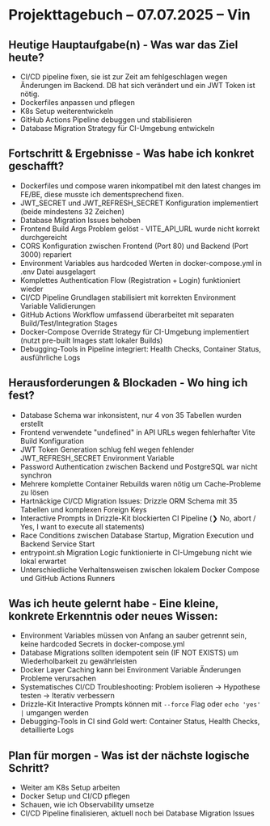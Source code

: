 # Projekttagebuch – 07.07.2025 – Vin

## Heutige Hauptaufgabe(n) - Was war das Ziel heute?

- CI/CD pipeline fixen, sie ist zur Zeit am fehlgeschlagen wegen Änderungen im Backend. DB hat sich verändert und ein JWT Token ist nötig.
- Dockerfiles anpassen und pflegen
- K8s Setup weiterentwickeln
- GitHub Actions Pipeline debuggen und stabilisieren
- Database Migration Strategy für CI-Umgebung entwickeln

## Fortschritt & Ergebnisse - Was habe ich konkret geschafft?

- Dockerfiles und compose waren inkompatibel mit den latest changes im FE/BE, diese musste ich dementsprechend fixen.
- JWT_SECRET und JWT_REFRESH_SECRET Konfiguration implementiert (beide mindestens 32 Zeichen)
- Database Migration Issues behoben
- Frontend Build Args Problem gelöst - VITE_API_URL wurde nicht korrekt durchgereicht
- CORS Konfiguration zwischen Frontend (Port 80) und Backend (Port 3000) repariert
- Environment Variables aus hardcoded Werten in docker-compose.yml in .env Datei ausgelagert
- Komplettes Authentication Flow (Registration + Login) funktioniert wieder
- CI/CD Pipeline Grundlagen stabilisiert mit korrekten Environment Variable Validierungen
- GitHub Actions Workflow umfassend überarbeitet mit separaten Build/Test/Integration Stages
- Docker-Compose Override Strategy für CI-Umgebung implementiert (nutzt pre-built Images statt lokaler Builds)
- Debugging-Tools in Pipeline integriert: Health Checks, Container Status, ausführliche Logs

## Herausforderungen & Blockaden - Wo hing ich fest?


- Database Schema war inkonsistent, nur 4 von 35 Tabellen wurden erstellt
- Frontend verwendete "undefined" in API URLs wegen fehlerhafter Vite Build Konfiguration
- JWT Token Generation schlug fehl wegen fehlender JWT_REFRESH_SECRET Environment Variable
- Password Authentication zwischen Backend und PostgreSQL war nicht synchron
- Mehrere komplette Container Rebuilds waren nötig um Cache-Probleme zu lösen
- Hartnäckige CI/CD Migration Issues: Drizzle ORM Schema mit 35 Tabellen und komplexen Foreign Keys
- Interactive Prompts in Drizzle-Kit blockierten CI Pipeline (❯ No, abort / Yes, I want to execute all statements)
- Race Conditions zwischen Database Startup, Migration Execution und Backend Service Start
- entrypoint.sh Migration Logic funktionierte in CI-Umgebung nicht wie lokal erwartet
- Unterschiedliche Verhaltensweisen zwischen lokalem Docker Compose und GitHub Actions Runners

## Was ich heute gelernt habe - Eine kleine, konkrete Erkenntnis oder neues Wissen:


- Environment Variables müssen von Anfang an sauber getrennt sein, keine hardcoded Secrets in docker-compose.yml
- Database Migrations sollten idempotent sein (IF NOT EXISTS) um Wiederholbarkeit zu gewährleisten
- Docker Layer Caching kann bei Environment Variable Änderungen Probleme verursachen
- Systematisches CI/CD Troubleshooting: Problem isolieren → Hypothese testen → Iterativ verbessern
- Drizzle-Kit Interactive Prompts können mit `--force` Flag oder `echo 'yes' |` umgangen werden
- Debugging-Tools in CI sind Gold wert: Container Status, Health Checks, detaillierte Logs

## Plan für morgen - Was ist der nächste logische Schritt?

- Weiter am K8s Setup arbeiten
- Docker Setup und CI/CD pflegen
- Schauen, wie ich Observability umsetze
- CI/CD Pipeline finalisieren, aktuell noch bei Database Migration Issues

